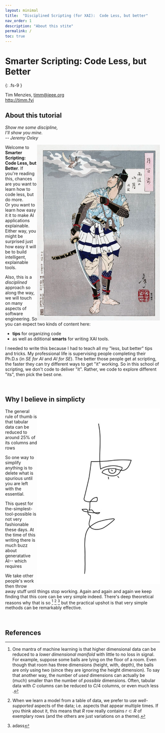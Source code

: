 ```yaml
---
layout: minimal
title:  "Disciplined Scripting (for XAI):  Code Less, but better"
nav_order: 1
description: "About this stite"
permalink: /
toc: true
---
```



# Smarter Scripting:  Code Less, but Better
{: .fs-9 }

Tim Menzies, <timm@ieee.org>   
http://timm.fyi


 


## <a name=abaout>About this tutorial</a>

<em>Show me some discipline,   
I'll show you mine.   
-- Jeremy Oxley </em>

<img width=400 align=right src="img/sam.png">

Welcome to 
**Smarter Scripting: Code Less, but Better**.
If you're reading this, chances are you want to 
learn how to code less, but do more.  
Or you want to learn how easy it it to
make AI 
applications explainable. Either way, 
you might be surprised just how easy it will be to build
intelligent, explainable tools.

Also,
this is a _disciplined_ approach so along the way,
we will touch on many aspects of software engineering. So you can expect
two kinds of content here:

- **tips** for organizing code
- as well as dditional **smarts** for writing XAI tools.


I needed to write this because I had to teach
all my "less, but better" 
tips and tricks.
My professional life
is supervising people
completing
their Ph.D.s (in _SE for AI_ and _AI for SE_). 
The better those people get at scripting, the faster they can
try different ways to get "it" working. 
So in this school of scripting,
we don't code to deliver "it". Rather, we code to
explore different "its", then pick the best one.


<br clear=all>

## <a name=simple>Why I believe in simplicty

<img width=400 align=right src="img/simple.png">

The general rule of thumb is that tabular data
can be reduced to around 25% of its columns
and rows

So one way to simplify anything is to
delete what is spurious until you are
left with the essential.


This quest for the-simplest-tool-possible
is not very fashionable these days.
At the time of this writing there is much
buzz about generatative AI-- which requires


We take  other people's
work then
throw away stuff until 
 things stop working.
Again
and again and again we keep finding that
this core 
can be very simple indeed.
There's deep theoretical reasons why
that is so [^INTRINSIC] [^PROTOTYPES] [^SSL]
but the practical upshot is that very
simple methods can be remarkably effective.

<br clear=all>

## References

[^INTRINSIC]: One mantra of machine learning is that higher dimensional data can be reduced to a _lower dimensional manifold_ with little to no loss in signal.  For example, suppose some balls are lying on the floor of a room. Even though that room has three dimensions (height, with, depth), the balls are only using two (since they are ignoring the height dimension).  To say that another way,  the number of _used_ dimensions can actually be (much) smaller than the number of _possible_ dimensions.  Often, tabular data with $C$ columns can be reduced to $C/4$ columns, or even much less [^kohavi97]. 

[^PROTOTYPES]: When we learn a model from a table of data, we prefer    to use _well-supported_ aspects of the data; i.e. aspects that appear multiple times.
If you think about it, this means that $R$ row
really contains $r \subset R$ of exemplary rows 
(and the others are just variations on a theme).

[^PROTOTYPES]: asdas

[^SSL]: adass



[^kohavi97]: Ron Kohavi, George H. John, Wrappers for feature subset selection, Artificial Intelligence, Volume 97, Issues 1–2, 1997, Pages 273-324,





